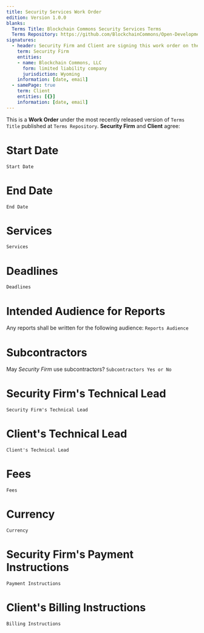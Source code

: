 ```yaml
---
title: Security Services Work Order
edition: Version 1.0.0
blanks:
  Terms Title: Blockchain Commons Security Services Terms
  Terms Repository: https://github.com/BlockchainCommons/Open-Development/tree/form-to-subdirectory/security-services-contract
signatures:
  - header: Security Firm and Client are signing this work order on the dates by their signatures.
    term: Security Firm
    entities:
    - name: Blockchain Commons, LLC
      form: limited liability company
      jurisdiction: Wyoming
    information: [date, email]
  - samePage: true
    term: Client
    entities: [{}]
    information: [date, email]
---
```


This is a **Work Order** under the most recently released version of `Terms Title` published at `Terms Repository`.  **Security Firm** and **Client** agree:

# Start Date

`Start Date`

# End Date

`End Date`

# Services

`Services`

# Deadlines

`Deadlines`

# Intended Audience for Reports

Any reports shall be written for the following audience: `Reports Audience`

# Subcontractors

May _Security Firm_ use subcontractors? `Subcontractors Yes or No`

# Security Firm's Technical Lead

`Security Firm's Technical Lead`

# Client's Technical Lead

`Client's Technical Lead`

# Fees

`Fees`

# Currency

`Currency`

# Security Firm's Payment Instructions

`Payment Instructions`

# Client's Billing Instructions

`Billing Instructions`
